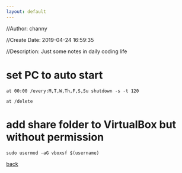 ```yaml
---
layout: default
---
```


//Author: channy

//Create Date: 2019-04-24 16:59:35

//Description: Just some notes in daily coding life

# set PC to auto start  
```
at 00:00 /every:M,T,W,Th,F,S,Su shutdown -s -t 120

at /delete
```

# add share folder to VirtualBox but without permission
```
sudo usermod -aG vboxsf $(username)
```



[back](./)